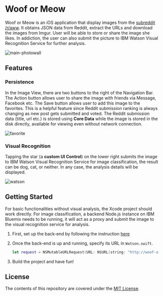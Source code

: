 # Woof or Meow

Woof or Meow is an iOS application that display images from the [subreddit /r/aww](https://www.reddit.com/r/aww/). It obtains JSON data from Reddit, extract the URLs and download the images from Imgur. User will be able to store or share the image she likes. In addiction, the user can also submit the picture to IBM Watson Visual Recognition Service for further analysis.

![main-photowall](http://i.imgur.com/JtW5LrS.gif)

## Features

### Persistence
In the Image View, there are two buttons to the right of the Navigation Bar. The
Action button allows user to share the image with friends via Message, Facebook
etc. The Save button allows user to add this image to the favorites. This is a helpful feature since Reddit submission ranking is always changing as new post gets submitted and voted. The Reddit submission data (title, url etc.) is stored using **Core Data** while the image is stored in the disk directly, available for viewing even without network connection.

![favorite](http://i.imgur.com/C2EKzpk.gif)

### Visual Recognition
Tapping the star (a **custom UI Control**) on the lower right submits the image to IBM Watson Visual Recognition Service for image classification, the result can be dog, cat, or neither. In any case, the analysis details will be displayed.

![watson](http://i.imgur.com/YKdcafG.gif)

## Getting Started

For basic functionalities without visual analysis, the Xcode project should work directly. For image classification, a backend Node.js instance  on IBM Bluemix needs to be running, it will act as a proxy and submit the image to the visual recognition service for analysis.

1. First, set up the back-end by following the instruction [here](https://github.com/fredchyan/Woof-or-Meow-Backend)

2. Once the back-end is up and running, specify its URL in `Watson.swift`.

    ```swift
    let request = NSMutableURLRequest(URL: NSURL(string: "http://woof-or-meow.mybluemix.net/uploadpic")!)
    ```

3. Build the project and have fun!

## License
The contents of this repository are covered under the [MIT License](LICENSE).